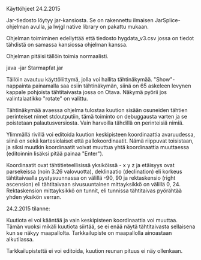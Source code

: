 Käyttöhjeet 24.2.2015

Jar-tiedosto löytyy jar-kansiosta. Se on rakennettu ilmaisen JarSplice-ohjelman avulla, ja lwjgl native library on pakattu mukaan. 

Ohjelman toimiminen edellyttää että tiedosto hygdata_v3.csv jossa on tiedot tähdistä on samassa kansiossa ohjelman kanssa. 

Ohjelman pitäisi tällöin toimia normaalisti.

java -jar Starmapfat.jar

Tällöin avautuu käyttöliittymä, jolla voi hallita tähtinäkymää. "Show"-nappainta painamalla saa esiin tähtinäkymän, siinä on 65 askeleen levynen kappale pohjoista tähtitaivasta jossa on Otava. Näkymä pyörii jos valintalaatikko "rotate" on valittu. 

Tähtinäkymää avaessa ohjelma tulostaa kuution sisään osuneiden tähtien perinteiset nimet stdoutputiin, tämä toiminto on debuggausta varten ja se poistetaan palautusversiosta. Vain harvoilla tähdillä on perinteisiä nimiä. 

Ylimmällä rivillä voi editoida kuution keskipisteen koordinaattia avaruudessa, siinä on sekä kartesiolaiset että pallokoordinaatit. Nämä riippuvat toisistaan, ja siksi muutkin koordinaatit voivat muuttua yhtä koordinaattia muuttaessa (editoinnin lisäksi pitää painaa "Enter").

Koordinaatit ovat tähtitieteellisissä yksiköissä - x y z ja etäisyys ovat parsekeissa (noin 3.26 valovuotta), deklinaatio (declination) eli korkeus tähtitaivaalla pystysuunnassa on välillä -90, 90 ja rektaskensio (right ascension) eli tähtitaivaan sivusuuntainen mittayksikkö on välillä 0, 24. Rektaskension mittayksikkö on tunnit, eli tunnissa tähtitaivas pyörähtää yhden yksikön verran. 

24.2.2015 tilanne: 

Kuutiota ei voi kääntää ja vain keskipisteen koordinaattia voi muuttaa. Tämän vuoksi mikäli kuutiota siirtää, se ei enää näytä tähtitaivasta sellaisena kun se näkyy maapallolta. Tarkkailupiste on maapallolla ainoastaan alkutilassa. 

Tarkkailupistettä ei voi editoida, kuution reunan pituus ei näy ollenkaan. 


